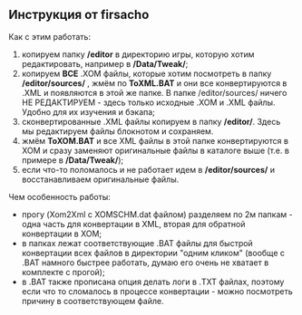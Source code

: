 ## Инструкция от firsacho

Как с этим работать:
 1. копируем папку **/editor** в директорию игры, которую хотим редактировать, например в **/Data/Tweak/**;
 2. копируем **ВСЕ** .XOM файлы, которые хотим посмотреть в папку **/editor/sources/** , жмём по **ToXML.BAT** и они все конвертируются в .XML и появляются в этой же папке. В папке /editor/sources/ ничего НЕ РЕДАКТИРУЕМ - здесь только исходные .XOM и .XML файлы. Удобно для их изучения и бэкапа;
 3. сконвертированные .XML файлы копируем в папку **/editor/**. Здесь мы редактируем файлы блокнотом и сохраняем.
 4. жмём **ToXOM.BAT** и все XML файлы в этой папке конвертируются в XOM и сразу заменяют оригинальные файлы в каталоге выше (т.е. в примере в **/Data/Tweak/**);
 5. если что-то поломалось и не работает идем в **/editor/sources/** и восстанавливаем оригинальные файлы.

Чем особенность работы:
 - прогу (Xom2Xml c XOMSCHM.dat файлом) разделяем по 2м папкам - одна часть для конвертации в XML, вторая для обратной конвертации в XOM;
 - в папках лежат соответствующие .BAT файлы для быстрой конвертации всех файлов в директории "одним кликом" (вообще с .BAT намного быстрее работать, думаю его очень не хватает в комплекте с прогой);
 - в .BAT также прописана опция делать логи в .TXT файлах, поэтому если что то сломалось в процессе конвертации - можно посмотреть причину в соответствующем файле.
